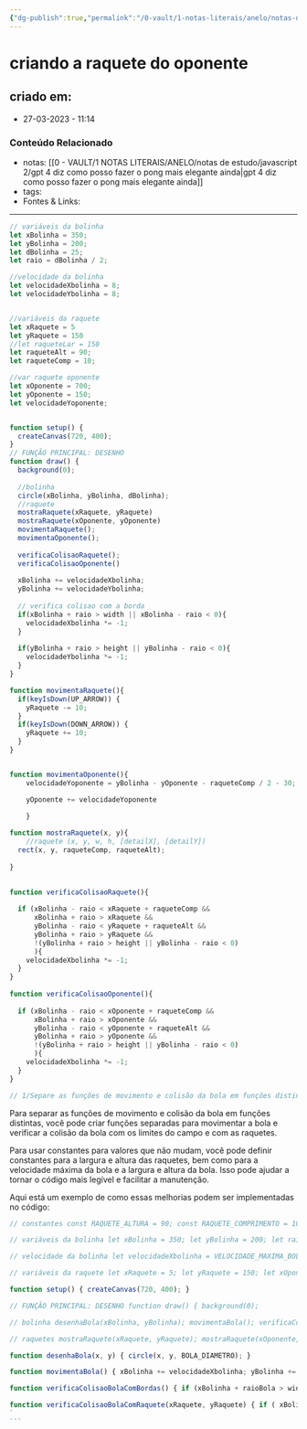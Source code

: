 ```yaml
---
{"dg-publish":true,"permalink":"/0-vault/1-notas-literais/anelo/notas-de-estudo/javascript-2/implementando-o-codigo-com-ajuda-do-chatgpt/","dgHomeLink":true,"dgShowLocalGraph":true,"dgShowFileTree":true,"dgEnableSearch":true}
---
```


# criando a raquete do oponente

## criado em: 
-  27-03-2023 - 11:14

### Conteúdo Relacionado
- notas: [[0 - VAULT/1 NOTAS LITERAIS/ANELO/notas de estudo/javascript 2/gpt 4 diz como posso fazer o pong mais elegante ainda\|gpt 4 diz como posso fazer o pong mais elegante ainda]]
- tags: 
- Fontes & Links: 

---


````js
// variáveis da bolinha
let xBolinha = 350;
let yBolinha = 200;
let dBolinha = 25;
let raio = dBolinha / 2;

//velocidade da bolinha
let velocidadeXbolinha = 8;
let velocidadeYbolinha = 8;


//variáveis da raquete
let xRaquete = 5
let yRaquete = 150
//let raqueteLar = 150
let raqueteAlt = 90;
let raqueteComp = 10;

//var raquete oponente
let xOponente = 700;
let yOponente = 150;
let velocidadeYoponente;


function setup() {
  createCanvas(720, 400);
}
// FUNÇÃO PRINCIPAL: DESENHO
function draw() {
  background(0);
    
  //bolinha
  circle(xBolinha, yBolinha, dBolinha);
  //raquete
  mostraRaquete(xRaquete, yRaquete)
  mostraRaquete(xOponente, yOponente)
  movimentaRaquete();
  movimentaOponente();
 
  verificaColisaoRaquete();
  verificaColisaoOponente()
  
  xBolinha += velocidadeXbolinha;
  yBolinha += velocidadeYbolinha;
  
  // verifica colisao com a borda
  if(xBolinha + raio > width || xBolinha - raio < 0){
    velocidadeXbolinha *= -1;
  }
    
  if(yBolinha + raio > height || yBolinha - raio < 0){
    velocidadeYbolinha *= -1;
  }
}

function movimentaRaquete(){
  if(keyIsDown(UP_ARROW)) {
    yRaquete -= 10;
  } 
  if(keyIsDown(DOWN_ARROW)) {
    yRaquete += 10;
  } 
}


function movimentaOponente(){
    velocidadeYoponente = yBolinha - yOponente - raqueteComp / 2 - 30;

    yOponente += velocidadeYoponente
    
    }

function mostraRaquete(x, y){
    //raquete (x, y, w, h, [detailX], [detailY])
  rect(x, y, raqueteComp, raqueteAlt); 
  
}

  
function verificaColisaoRaquete(){
  
  if (xBolinha - raio < xRaquete + raqueteComp &&
      xBolinha + raio > xRaquete &&
      yBolinha - raio < yRaquete + raqueteAlt &&
      yBolinha + raio > yRaquete &&
      !(yBolinha + raio > height || yBolinha - raio < 0)
      ){
    velocidadeXbolinha *= -1;
  }
}
  
function verificaColisaoOponente(){
  
  if (xBolinha - raio < xOponente + raqueteComp &&
      xBolinha + raio > xOponente &&
      yBolinha - raio < yOponente + raqueteAlt &&
      yBolinha + raio > yOponente &&
      !(yBolinha + raio > height || yBolinha - raio < 0)
      ){
    velocidadeXbolinha *= -1;
  }  
}

// 1/Separe as funções de movimento e colisão da bola em funções distintas. 2/Use constantes para valores que não mudam, como a largura e altura do paddle.
````

Para separar as funções de movimento e colisão da bola em funções distintas, você pode criar funções separadas para movimentar a bola e verificar a colisão da bola com os limites do campo e com as raquetes.

Para usar constantes para valores que não mudam, você pode definir constantes para a largura e altura das raquetes, bem como para a velocidade máxima da bola e a largura e altura da bola. Isso pode ajudar a tornar o código mais legível e facilitar a manutenção.

Aqui está um exemplo de como essas melhorias podem ser implementadas no código:
````js
// constantes const RAQUETE_ALTURA = 90; const RAQUETE_COMPRIMENTO = 10; const VELOCIDADE_MAXIMA_BOLA = 8; const BOLA_DIAMETRO = 25;

// variáveis da bolinha let xBolinha = 350; let yBolinha = 200; let raioBola = BOLA_DIAMETRO / 2;

// velocidade da bolinha let velocidadeXbolinha = VELOCIDADE_MAXIMA_BOLA; let velocidadeYbolinha = VELOCIDADE_MAXIMA_BOLA;

// variáveis da raquete let xRaquete = 5; let yRaquete = 150; let xOponente = 700; let yOponente = 150;

function setup() { createCanvas(720, 400); }

// FUNÇÃO PRINCIPAL: DESENHO function draw() { background(0);

// bolinha desenhaBola(xBolinha, yBolinha); movimentaBola(); verificaColisaoBolaComBordas(); verificaColisaoBolaComRaquete(xRaquete, yRaquete); verificaColisaoBolaComRaquete(xOponente, yOponente);

// raquetes mostraRaquete(xRaquete, yRaquete); mostraRaquete(xOponente, yOponente); movimentaRaquete(); movimentaOponente(); }

function desenhaBola(x, y) { circle(x, y, BOLA_DIAMETRO); }

function movimentaBola() { xBolinha += velocidadeXbolinha; yBolinha += velocidadeYbolinha; }

function verificaColisaoBolaComBordas() { if (xBolinha + raioBola > width || xBolinha - raioBola < 0) { velocidadeXbolinha *= -1; } if (yBolinha + raioBola > height || yBolinha - raioBola < 0) { velocidadeYbolinha *= -1; } }

function verificaColisaoBolaComRaquete(xRaquete, yRaquete) { if ( xBolinha - raioBola < xRaquete + RAQUETE_COMPRIMENTO && xBolinha + raioBola > xRaquete && yBolinha - raioBola < yRaquete + RAQUETE_ALTURA && yBolinha + raioBola > yRaquete && !(yBolinha + raioBola > height || yBolinha - raioBola < 0) ) { velocidadeXbolinha *= -1; } }
`
```